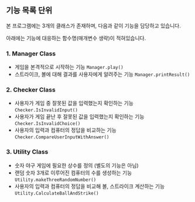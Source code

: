 ## 기능 목록 단위

본 프로그램에는 3개의 클래스가 존재하며, 다음과 같이 기능을 담당하고 있습니다.

아래에는 기능에 대응하는 함수명(매개변수 생략)이 적혀있습니다.

### 1. Manager Class

- 게임을 본격적으로 시작하는 기능
  `Manager.play()`
- 스트라이크, 볼에 대해 결과를 사용자에게 알려주는 기능
  `Manager.printResult()`

### 2. Checker Class

- 사용자가 게임 중 잘못된 값을 입력했는지 확인하는 기능
  `Checker.IsInvalidInput()`
- 사용자가 게임 끝난 후 잘못된 값을 입력했는지 확인하는 기능
  `Checker.IsInvalidChoice()`
- 사용자의 입력과 컴퓨터의 정답을 비교하는 기능
  `Checker.CompareUserInputWithAnswer()`

### 3. Utility Class
- 숫자 야구 게임에 필요한 상수를 정의 (별도의 기능은 아님)
- 랜덤 숫자 3개로 이루어진 컴퓨터의 수를 생성하는 기능
  `Utility.makeThreeRandomNumber()`
- 사용자의 입력과 컴퓨터의 정답을 비교해 볼, 스트라이크 계산하는 기능
  `Utility.CalculateBallAndStrike()`